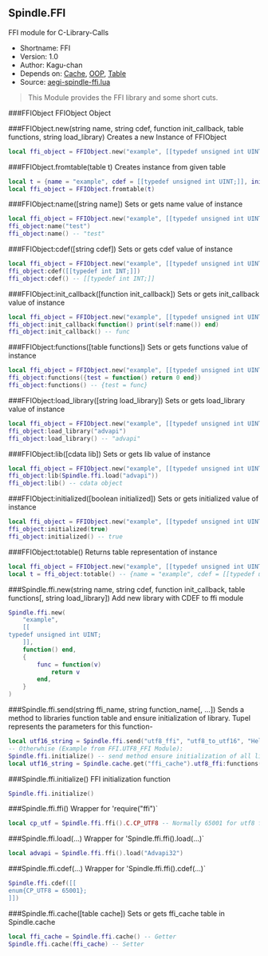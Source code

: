 Spindle.FFI
-----------
FFI module for C-Library-Calls

* Shortname: FFI
* Version: 1.0
* Author: Kagu-chan
* Depends on: [Cache](../modules/cache.md), [OOP](../modules/oop.md), [Table](../modules/table.md)
* Source: [aegi-spindle-ffi.lua](https://github.com/Kagurame/AegiSpindle/blob/master/src/aegi-spindle-ffi.lua)

> This Module provides the FFI library and some short cuts.

###FFIObject
FFIObject Object

###FFIObject.new(string name, string cdef, function init_callback, table functions, string load_library)
Creates a new Instance of FFIObject
```lua
local ffi_object = FFIObject.new("example", [[typedef unsigned int UINT;]], function() end, {}, "")
```

###FFIObject.fromtable(table t)
Creates instance from given table
```lua
local t = {name = "example", cdef = [[typedef unsigned int UINT;]], init_callback = function() end, functions = {}, load_library = ""}
local ffi_object = FFIObject.fromtable(t)
```

###FFIObject:name([string name])
Sets or gets name value of instance
```lua
local ffi_object = FFIObject.new("example", [[typedef unsigned int UINT;]], function() end, {}, "")
ffi_object:name("test")
ffi_object:name() -- "test"
```

###FFIObject:cdef([string cdef])
Sets or gets cdef value of instance
```lua
local ffi_object = FFIObject.new("example", [[typedef unsigned int UINT;]], function() end, {}, "")
ffi_object:cdef([[typedef int INT;]])
ffi_object:cdef() -- [[typedef int INT;]]
```

###FFIObject:init_callback([function init_callback])
Sets or gets init_callback value of instance
```lua
local ffi_object = FFIObject.new("example", [[typedef unsigned int UINT;]], function() end, {}, "")
ffi_object:init_callback(function() print(self:name()) end)
ffi_object:init_callback() -- func
```

###FFIObject:functions([table functions])
Sets or gets functions value of instance
```lua
local ffi_object = FFIObject.new("example", [[typedef unsigned int UINT;]], function() end, {}, "")
ffi_object:functions({test = function() return 0 end})
ffi_object:functions() -- {test = func}
```

###FFIObject:load_library([string load_library])
Sets or gets load_library value of instance
```lua
local ffi_object = FFIObject.new("example", [[typedef unsigned int UINT;]], function() end, {}, "")
ffi_object:load_library("advapi")
ffi_object:load_library() -- "advapi"
```

###FFIObject:lib([cdata lib])
Sets or gets lib value of instance
```lua
local ffi_object = FFIObject.new("example", [[typedef unsigned int UINT;]], function() end, {}, "")
ffi_object:lib(Spindle.ffi.load("advapi"))
ffi_object:lib() -- cdata object
```

###FFIObject:initialized([boolean initialized])
Sets or gets initialized value of instance
```lua
local ffi_object = FFIObject.new("example", [[typedef unsigned int UINT;]], function() end, {}, "")
ffi_object:initialized(true)
ffi_object:initialized() -- true
```

###FFIObject:totable()
Returns table representation of instance
```lua
local ffi_object = FFIObject.new("example", [[typedef unsigned int UINT;]], function() end, {}, "")
local t = ffi_object:totable() -- {name = "example", cdef = [[typedef unsigned int UINT;]], init_callback = function() end, functions = {}, load_library = ""}
```

###Spindle.ffi.new(string name, string cdef, function init_callback, table functions[, string load_library])
Add new library with CDEF to ffi module
```lua
Spindle.ffi.new(
	"example",
	[[
typedef unsigned int UINT;
	]],
	function() end,
	{
		func = function(v)
			return v
		end,
	}
)
```

###Spindle.ffi.send(string ffi_name, string function_name[, ...])
Sends a method to libraries function table and ensure initialization of library. Tupel represents the parameters for this function-
```lua
local utf16_string = Spindle.ffi.send("utf8_ffi", "utf8_to_utf16", "Hello World")
-- Otherwhise (Example from FFI.UTF8_FFI Module):
Spindle.ffi.initialize() -- send method ensure initialization of all library definitions. Here you have to do it manually!
local utf16_string = Spindle.cache.get("ffi_cache").utf8_ffi:functions()["utf8_to_utf16"]("Hello World")
```

###Spindle.ffi.initialize()
FFI initialization function
```lua
Spindle.ffi.initialize()
```

###Spindle.ffi.ffi()
Wrapper for 'require("ffi")`
```lua
local cp_utf = Spindle.ffi.ffi().C.CP_UTF8 -- Normally 65001 for utf8 functions - Must be defined via CDEF before
```

###Spindle.ffi.load(...)
Wrapper for 'Spindle.ffi.ffi().load(...)`
```lua
local advapi = Spindle.ffi.ffi().load("Advapi32")
```

###Spindle.ffi.cdef(...)
Wrapper for 'Spindle.ffi.ffi().cdef(...)`
```lua
Spindle.ffi.cdef([[
enum{CP_UTF8 = 65001};
]])
```

###Spindle.ffi.cache([table cache])
Sets or gets ffi_cache table in Spindle.cache
```lua
local ffi_cache = Spindle.ffi.cache() -- Getter
Spindle.ffi.cache(ffi_cache) -- Setter
```
